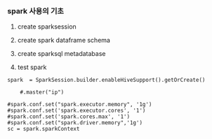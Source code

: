 ### spark 사용의 기초

1. create sparksession
2. create spark dataframe schema

3. create sparksql metadatabase


4. test spark

```
spark  = SparkSession.builder.enableHiveSupport().getOrCreate()

    #.master("ip")

#spark.conf.set("spark.executor.memory", '1g')
#spark.conf.set('spark.executor.cores', '1')
#spark.conf.set('spark.cores.max', '1')
#spark.conf.set("spark.driver.memory",'1g')
sc = spark.sparkContext
```